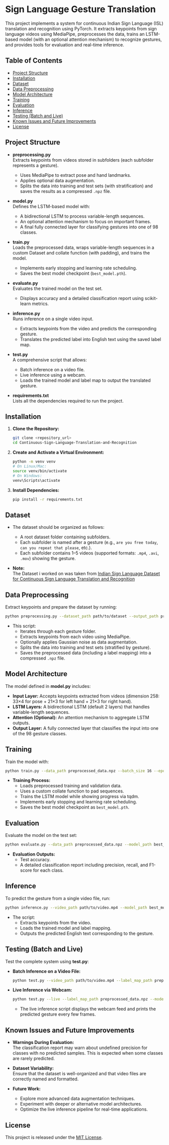 # Sign Language Gesture Translation

This project implements a system for continuous Indian Sign Language (ISL) translation and recognition using PyTorch. It extracts keypoints from sign language videos using MediaPipe, preprocesses the data, trains an LSTM-based model (with an optional attention mechanism) to recognize gestures, and provides tools for evaluation and real-time inference.

## Table of Contents
- [Project Structure](#project-structure)
- [Installation](#installation)
- [Dataset](#dataset)
- [Data Preprocessing](#data-preprocessing)
- [Model Architecture](#model-architecture)
- [Training](#training)
- [Evaluation](#evaluation)
- [Inference](#inference)
- [Testing (Batch and Live)](#testing-batch-and-live)
- [Known Issues and Future Improvements](#known-issues-and-future-improvements)
- [License](#license)

## Project Structure

- **preprocessing.py**  
  Extracts keypoints from videos stored in subfolders (each subfolder represents a gesture).  
  - Uses MediaPipe to extract pose and hand landmarks.
  - Applies optional data augmentation.
  - Splits the data into training and test sets (with stratification) and saves the results as a compressed `.npz` file.

- **model.py**  
  Defines the LSTM-based model with:
  - A bidirectional LSTM to process variable-length sequences.
  - An optional attention mechanism to focus on important frames.
  - A final fully connected layer for classifying gestures into one of 98 classes.

- **train.py**  
  Loads the preprocessed data, wraps variable-length sequences in a custom Dataset and collate function (with padding), and trains the model.
  - Implements early stopping and learning rate scheduling.
  - Saves the best model checkpoint (`best_model.pth`).

- **evaluate.py**  
  Evaluates the trained model on the test set.
  - Displays accuracy and a detailed classification report using scikit-learn metrics.

- **inference.py**  
  Runs inference on a single video input.
  - Extracts keypoints from the video and predicts the corresponding gesture.
  - Translates the predicted label into English text using the saved label map.

- **test.py**  
  A comprehensive script that allows:
  - Batch inference on a video file.
  - Live inference using a webcam.
  - Loads the trained model and label map to output the translated gesture.

- **requirements.txt**  
  Lists all the dependencies required to run the project.

## Installation

1. **Clone the Repository:**
   ```bash
   git clone <repository_url>
   cd Continuous-Sign-Language-Translation-and-Recognition
   ```

2. **Create and Activate a Virtual Environment:**
   ```bash
   python -m venv venv
   # On Linux/Mac:
   source venv/bin/activate
   # On Windows:
   venv\Scripts\activate
   ```

3. **Install Dependencies:**
   ```bash
   pip install -r requirements.txt
   ```

## Dataset

- The dataset should be organized as follows:
  - A root dataset folder containing subfolders.
  - Each subfolder is named after a gesture (e.g., `are you free today`, `can you repeat that please`, etc.).
  - Each subfolder contains 1–5 videos (supported formats: `.mp4`, `.avi`, `.mov`) showing the gesture.

- **Note:**  
  The Dataset i worked on was taken from [Indian Sign Language Dataset for Continuous Sign Language Translation and Recognition](https://data.mendeley.com/datasets/kcmpdxky7p/1)

## Data Preprocessing

Extract keypoints and prepare the dataset by running:
```bash
python preprocessing.py --dataset_path path/to/dataset --output_path preprocessed_data.npz --augment
```
- This script:
  - Iterates through each gesture folder.
  - Extracts keypoints from each video using MediaPipe.
  - Optionally applies Gaussian noise as data augmentation.
  - Splits the data into training and test sets (stratified by gesture).
  - Saves the preprocessed data (including a label mapping) into a compressed `.npz` file.

## Model Architecture

The model defined in **model.py** includes:
- **Input Layer:** Accepts keypoints extracted from videos (dimension 258: 33×4 for pose + 21×3 for left hand + 21×3 for right hand).
- **LSTM Layers:** A bidirectional LSTM (default 2 layers) that handles variable-length sequences.
- **Attention (Optional):** An attention mechanism to aggregate LSTM outputs.
- **Output Layer:** A fully connected layer that classifies the input into one of the 98 gesture classes.

## Training

Train the model with:
```bash
python train.py --data_path preprocessed_data.npz --batch_size 16 --epochs 50
```
- **Training Process:**
  - Loads preprocessed training and validation data.
  - Uses a custom collate function to pad sequences.
  - Trains the LSTM model while showing progress via tqdm.
  - Implements early stopping and learning rate scheduling.
  - Saves the best model checkpoint as `best_model.pth`.

## Evaluation

Evaluate the model on the test set:
```bash
python evaluate.py --data_path preprocessed_data.npz --model_path best_model.pth --batch_size 16
```
- **Evaluation Outputs:**
  - Test accuracy.
  - A detailed classification report including precision, recall, and F1-score for each class.

## Inference

To predict the gesture from a single video file, run:
```bash
python inference.py --video_path path/to/video.mp4 --model_path best_model.pth --label_map_path preprocessed_data.npz
```
- The script:
  - Extracts keypoints from the video.
  - Loads the trained model and label mapping.
  - Outputs the predicted English text corresponding to the gesture.

## Testing (Batch and Live)

Test the complete system using **test.py**:

- **Batch Inference on a Video File:**
  ```bash
  python test.py --video_path path/to/video.mp4 --label_map_path preprocessed_data.npz --model_path best_model.pth
  ```

- **Live Inference via Webcam:**
  ```bash
  python test.py --live --label_map_path preprocessed_data.npz --model_path best_model.pth
  ```
  - The live inference script displays the webcam feed and prints the predicted gesture every few frames.

## Known Issues and Future Improvements

- **Warnings During Evaluation:**  
  The classification report may warn about undefined precision for classes with no predicted samples. This is expected when some classes are rarely predicted.

- **Dataset Variability:**  
  Ensure that the dataset is well-organized and that video files are correctly named and formatted.

- **Future Work:**
  - Explore more advanced data augmentation techniques.
  - Experiment with deeper or alternative model architectures.
  - Optimize the live inference pipeline for real-time applications.

## License

This project is released under the [MIT License](LICENSE).
